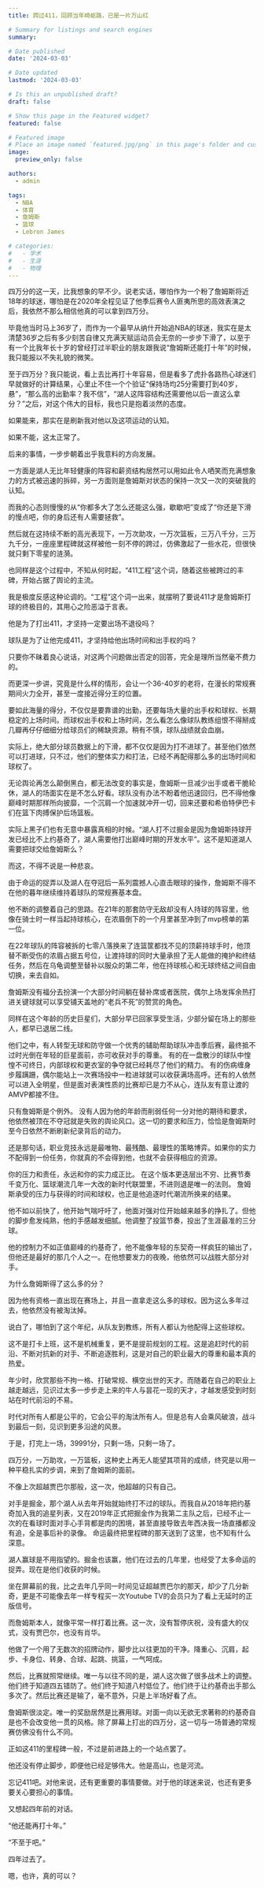 ```yaml
---
title: 跨过411，回顾当年崎岖路，已是一片万山红

# Summary for listings and search engines
summary: 

# Date published
date: '2024-03-03'

# Date updated
lastmod: '2024-03-03'

# Is this an unpublished draft?
draft: false

# Show this page in the Featured widget?
featured: false

# Featured image
# Place an image named `featured.jpg/png` in this page's folder and customize its options here.
image:
  preview_only: false

authors:
  - admin

tags:
  - NBA
  - 体育
  - 詹姆斯
  - 篮球
  - Lebron James

# categories:
#   - 学术
#   - 生涯
#   - 物理
---
```


四万分的这一天，比我想象的早不少。说老实话，哪怕作为一个粉了詹姆斯将近18年的球迷，哪怕是在2020年全程见证了他季后赛令人匪夷所思的高效表演之后，我依然不那么相信他真的可以拿到四万分。

毕竟他当时马上36岁了，而作为一个最早从纳什开始追NBA的球迷，我实在是太清楚36岁之后有多少刻苦自律又充满天赋运动员会无奈的一步步下滑了，以至于有一个比我年长十岁的曾经打过半职业的朋友跟我说“詹姆斯还能打十年”的时候，我只能报以不失礼貌的微笑。

至于四万分？我只能说，看上去比再打十年容易，但是看多了虎扑各路热心球迷们早就做好的计算结果，心里止不住一个个验证“保持场均25分需要打到40岁，悬”，“那么高的出勤率？我不信”，“湖人这阵容结构还需要他以后一直这么拿分？”之后，对这个伟大的目标，我也只是抱着淡然的态度。

如果能来，那实在是刷新我对他以及这项运动的认知。

如果不能，这太正常了。

后来的事情，一步步朝着出乎我意料的方向发展。

一方面是湖人无比年轻健康的阵容和薪资结构居然可以用如此令人哂笑而充满想象力的方式被迅速的拆碎，另一方面则是詹姆斯对状态的保持一次又一次的突破我的认知。

而我的心态则慢慢的从“你都多大了怎么还能这么强，歇歇吧”变成了“你还是下滑的慢点吧，你的身后还有人需要拯救”。

然后就在这持续不断的高光表现下，一万次助攻，一万次篮板，三万八千分，三万九千分，一座座里程碑就这样被他一刻不停的跨过，仿佛激起了一些水花，但很快就只剩下零星的涟漪。

也同样是这个过程中，不知从何时起，“411工程”这个词，随着这些被跨过的丰碑，开始占据了舆论的主流。

我是极度反感这种论调的。“工程”这个词一出来，就摆明了要说411才是詹姆斯打球的终极目的，其用心之险恶溢于言表。

他是为了打出411，才坚持一定要出场不退役吗？

球队是为了让他完成411，才坚持给他出场时间和出手权的吗？

只要你不昧着良心说话，对这两个问题做出否定的回答，完全是理所当然毫不费力的。

而更深一步讲，究竟是什么样的情形，会让一个36-40岁的老将，在漫长的常规赛期间火力全开，甚至一度接近得分王的位置。

要如此海量的得分，不仅仅是要靠谱的出勤，还要每场大量的出手权和球权、长期稳定的上场时间。而球权出手权和上场时间，怎么看怎么像球队教练组恨不得掰成几瓣再仔仔细细分给球员们的稀缺资源。稍有不慎，球队战绩就会血崩。

实际上，绝大部分球员数据上的下滑，都不仅仅是因为打不进球了。甚至他们依然可以打进球，只不过，他们的整体实力和打法，已经不再配得那么多的出场时间和球权了。

无论舆论再怎么颠倒黑白，都无法改变的事实是，詹姆斯一旦减少出手或者干脆轮休，湖人的场面实在是不怎么好看。球队没有办法不盼着他迅速回归，巴不得他像巅峰时期那样所向披靡，一个沉肩一个加速就冲开一切，回来还要和希伯特伊巴卡们在篮下肉搏保护后场篮板。

实际上黑子们也有无意中暴露真相的时候。“湖人打不过掘金是因为詹姆斯持球开发已经比不上约基奇了，湖人需要他打出巅峰时期的开发水平”。这不是知道湖人需要把球交给詹姆斯么？

而这，不得不说是一种悲哀。

由于命运的捉弄以及湖人在夺冠后一系列震撼人心直击眼球的操作，詹姆斯不得不在他的暮年继续维持着球队的常规赛基本盘。


他不断的调整着自己的思路。在21年的那套防守无敌却没有人持球的阵容里，他像在骑士时一样当起持球核心，在浓眉倒下的一个月里甚至冲到了mvp榜单的第一位。

在22年球队的阵容被拆的七零八落换来了连篮筐都找不见的顶薪持球手时，他顶替不断受伤的浓眉占据五号位，让渡持球的同时大量承担了无人能做的掩护和终结任务，然后在乌龟调整至替补以服众的第二年，他在持球核心和无球终结之间自由切换，来去自如。

詹姆斯没有福分去扮演一个大部分时间躺在替补席或者医院，偶尔上场发挥余热打进关键球就可以享受铺天盖地的“老兵不死”的赞赏的角色。

同样在这个年龄的历史巨星们，大部分早已回家享受生活，少部分留在场上的那些人，都早已退居二线。

他们之中，有人转型无球和防守做一个优秀的辅助帮助球队冲击季后赛，最终抵不过时光倒在年轻的巨星面前，亦可收获对手的尊重。
有的在一盘散沙的球队中惶惶不可终日，内部球权和更衣室的争夺就已经耗尽了他们的精力。
有的伤病缠身步履蹒跚，偶尔能站上一次赛场投中一粒进球就可以收获满场高呼。还有的人依然可以进入全明星，但是面对表演性质的比赛却已是力不从心，连队友有意让渡的AMVP都接不住。

只有詹姆斯是个例外。
没有人因为他的年龄而削弱任何一分对他的期待和要求，他依然被顶在不夺冠就是失败的舆论风口。这一切的要求和压力，恰恰是詹姆斯时至今日依然不断刷新纪录背后的动力。

还是那句话，职业竞技永远是最唯物、最残酷、最理性的策略博弈。如果你的实力不配得到一份任务，你就真的不会得到他，也就不会获得相应的资源。

你的压力和责任，永远和你的实力成正比。
在这个版本更迭层出不穷、比赛节奏千变万化、篮球潮流几年一大改的新时代联盟里，不进则退是唯一的法则。
詹姆斯承受的压力与获得的时间和球权，也正是他追逐时代潮流所换来的结果。

他不如以前快了，他开始气喘吁吁了，他面对强对位开始越来越多的挣扎了。但他的脚步愈发纯熟，他的手感越发细腻。他调整了投篮节奏，投出了生涯最准的三分球。

他的控制力不如正值巅峰的约基奇了，他不能像年轻的东契奇一样疯狂的输出了，但他还是最好的那几个人之一。在他想要发力的夜晚，他依然可以战胜大部分对手。

为什么詹姆斯得了这么多的分？

因为他有资格一直出现在赛场上，并且一直拿走这么多的球权。因为这么多年过去，他依然没有被淘汰掉。

说白了，哪怕到了这个年纪，从队友到教练，所有人都认为他配得上这些球权。

这不是打卡上班，这不是机械重复，更不是提前规划的工程。这是追赶时代的前沿、不断对抗新的对手、不断追逐胜利，这是对自己的职业最大的尊重和最本真的热爱。

年少时，欣赏那些不拘一格、打破常规、横空出世的天才。而随着在自己的职业上越走越远，见识过太多一步步走上来的牛人与昙花一现的天才，才越发感受到时刻站在时代前沿的不易。

时代对所有人都是公平的，它会公平的淘汰所有人。但是总有人会乘风破浪，战斗到最后一刻，见识到更多沿途的风景。

于是，打完上一场，39991分，只剩一场，只剩一场了。

四万分，一万助攻，一万篮板，这种史上再无人能望其项背的成绩，终究是以用一种平稳扎实的步调，来到了詹姆斯的面前。

不像上次超越贾巴尔那般，这一次，他超越的只有自己。

对手是掘金，那个湖人从去年开始就始终打不过的球队。而我自从2018年把约基奇加入我的追星列表，又在2019年正式把掘金作为我第二主队之后，已经不止一次的在看球时面对手心手背都是肉的困境，甚至直接导致去年西决我一场直播都没有追，全是事后补的录像。
命运最终把里程碑的那天送到了这里，也不知有什么深意。

湖人赢球是不用指望的。掘金也该赢，他们在过去的几年里，也经受了太多命运的捉弄。现在是他们收获的时候。

坐在屏幕前的我，比之去年几乎同一时间见证超越贾巴尔的那天，却少了几分新奇，更是不可能像去年一样专程买一次Youtube TV的会员只为了看上无延时的正版信号。

而詹姆斯本人，就像平常一样打着比赛。这一次，没有暂停庆祝，没有盛大的仪式，没有贾巴尔，也没有肖华。

他做了一个用了无数次的招牌动作，脚步比以往更加的干净。降重心、沉肩，起步、卡身位、转身、合球、起跳、挑篮，一气呵成。

然后，比赛就照常继续。唯一与以往不同的是，湖人这次做了很多战术上的调整。他们终于知道四五错防了。他们终于知道八村低位了。他们终于让约基奇出手那么多次了。然后比赛还是输了，毫不意外，只是上半场好看了点。

詹姆斯很淡定。唯一的奖励居然是比赛用球。对面一向以无欲无求著称的约基奇自是也不会改变他一贯的风格。除了屏幕上打出的四万分，这一切与一场普通的常规赛仿佛没有什么不同。

正如这411的里程碑一般，不过是前进路上的一个站点罢了。

他还没有停止脚步，即便他已经足够伟大。他是高山，也是河流。

忘记411吧。对他来说，还有更重要的事情要做。对于他的球迷来说，也还有更多要关心要担心的事情。

又想起四年前的对话。

“他还能再打十年。”

“不至于吧。”

四年过去了。

嗯，也许，真的可以？
